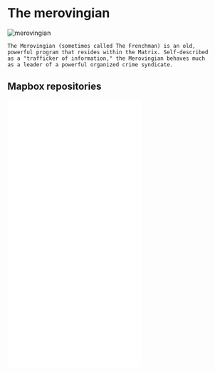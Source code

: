 # The merovingian

![merovingian](http://vignette3.wikia.nocookie.net/matrix/images/d/d0/Merovingian.jpg/revision/latest?cb=20080913033701)

```
The Merovingian (sometimes called The Frenchman) is an old, 
powerful program that resides within the Matrix. Self-described
as a "trafficker of information," the Merovingian behaves much
as a leader of a powerful organized crime syndicate.
```

## Mapbox repositories

![by name](by_name.md)
![by language](by_language.md)
![by updated](by_updated.md)
![by description](by_description.md)